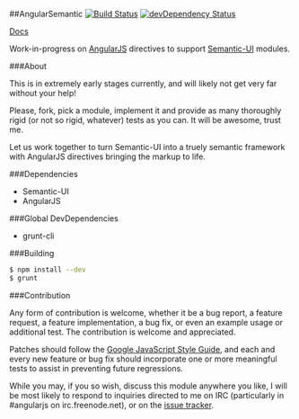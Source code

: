 ##AngularSemantic [![Build Status](https://travis-ci.org/caitp/angular-semantic.png?branch=master)](https://travis-ci.org/caitp/angular-semantic) [![devDependency Status](https://david-dm.org/caitp/angular-semantic/dev-status.png?branch=master)](https://david-dm.org/caitp/angular-semantic#info=devDependencies)

[Docs](http://caitp.github.io/angular-semantic/docs)

Work-in-progress on [AngularJS](http://angularjs.org) directives to support [Semantic-UI](http://semantic-ui.com) modules.

###About

This is in extremely early stages currently, and will likely not get very far without your help!

Please, fork, pick a module, implement it and provide as many thoroughly rigid (or not so rigid, whatever) tests as you can. It will be awesome, trust me.

Let us work together to turn Semantic-UI into a truely semantic framework with AngularJS directives bringing the markup to life.

###Dependencies
- Semantic-UI
- AngularJS

###Global DevDependencies
- grunt-cli

###Building

```bash
$ npm install --dev
$ grunt
```

###Contribution

Any form of contribution is welcome, whether it be a bug report, a feature request, a feature implementation, a bug fix, or even an example usage or additional test. The contribution is welcome and appreciated.

Patches should follow the [Google JavaScript Style Guide](http://google-styleguide.googlecode.com/svn/trunk/javascriptguide.xml), and each and every new feature or bug fix should incorporate one or more meaningful tests to assist in preventing future regressions.

While you may, if you so wish, discuss this module anywhere you like, I will be most likely to respond to inquiries directed to me on IRC (particularly in #angularjs on irc.freenode.net), or on the [issue tracker](https://github.com/caitp/angular-drop/issues).
